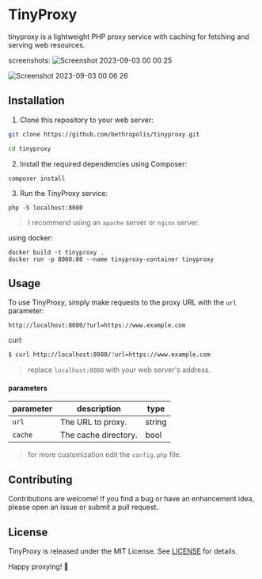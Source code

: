 # TinyProxy

tinyproxy is a lightweight PHP proxy service with caching for fetching and serving web resources.

screenshots:
![Screenshot 2023-09-03 00 00 25](https://github.com/bethropolis/tinyproxy/assets/66518866/7acd4764-25a7-407e-967e-d193d8165672)

![Screenshot 2023-09-03 00 06 26](https://github.com/bethropolis/tinyproxy/assets/66518866/1fef1996-e96e-41f1-95dd-7f7eae89ce1c)


## Installation

1. Clone this repository to your web server:

```sh
git clone https://github.com/bethropolis/tinyproxy.git

cd tinyproxy
```

2. Install the required dependencies using Composer:

```
composer install
```
3. Run the TinyProxy service:
```
php -S localhost:8080
```
> I recommend using an `apache` server or `nginx` server.

using docker:
```
docker build -t tinyproxy .
docker run -p 8080:80 --name tinyproxy-container tinyproxy
```

## Usage

To use TinyProxy, simply make requests to the proxy URL with the `url` parameter:

```
http://localhost:8080/?url=https://www.example.com
```
curl:
```bash
$ curl http://localhost:8080/?url=https://www.example.com
```
> replace `localhost:8080` with  your web server's address.

#### parameters

| parameter | description   | type  |
| --------- | ------------- |-------|
| `url` | The URL to proxy. |string |
| `cache` | The cache directory. |bool|


> for more customization edit the `config.php` file.


## Contributing

Contributions are welcome! If you find a bug or have an enhancement idea, please open an issue or submit a pull request.

## License

TinyProxy is released under the MIT License. See [LICENSE](LICENSE) for details.


Happy proxying! 💜
